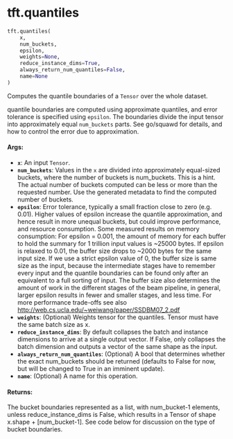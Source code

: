 <div itemscope itemtype="http://developers.google.com/ReferenceObject">
<meta itemprop="name" content="tft.quantiles" />
<meta itemprop="path" content="Stable" />
</div>

# tft.quantiles

``` python
tft.quantiles(
    x,
    num_buckets,
    epsilon,
    weights=None,
    reduce_instance_dims=True,
    always_return_num_quantiles=False,
    name=None
)
```

Computes the quantile boundaries of a `Tensor` over the whole dataset.

quantile boundaries are computed using approximate quantiles,
and error tolerance is specified using `epsilon`. The boundaries divide the
input tensor into approximately equal `num_buckets` parts.
See go/squawd for details, and how to control the error due to approximation.

#### Args:

* <b>`x`</b>: An input `Tensor`.
* <b>`num_buckets`</b>: Values in the `x` are divided into approximately equal-sized
    buckets, where the number of buckets is num_buckets. This is a hint. The
    actual number of buckets computed can be less or more than the requested
    number. Use the generated metadata to find the computed number of buckets.
* <b>`epsilon`</b>: Error tolerance, typically a small fraction close to zero (e.g.
    0.01). Higher values of epsilon increase the quantile approximation, and
    hence result in more unequal buckets, but could improve performance,
    and resource consumption.  Some measured results on memory consumption:
      For epsilon = 0.001, the amount of memory for each buffer to hold the
      summary for 1 trillion input values is ~25000 bytes. If epsilon is
      relaxed to 0.01, the buffer size drops to ~2000 bytes for the same input
      size. If we use a strict epsilon value of 0, the buffer size is same
      size as the input, because the intermediate stages have to remember
      every input and the quantile boundaries can be found only after an
      equivalent to a full sorting of input. The buffer size also determines
      the amount of work in the different stages of the beam pipeline, in
      general, larger epsilon results in fewer and smaller stages, and less
      time. For more performance
      trade-offs see also http://web.cs.ucla.edu/~weiwang/paper/SSDBM07_2.pdf
* <b>`weights`</b>: (Optional) Weights tensor for the quantiles. Tensor must have the
    same batch size as x.
* <b>`reduce_instance_dims`</b>: By default collapses the batch and instance dimensions
      to arrive at a single output vector. If False, only collapses the batch
      dimension and outputs a vector of the same shape as the input.
* <b>`always_return_num_quantiles`</b>: (Optional) A bool that determines whether the
    exact num_buckets should be returned (defaults to False for now, but will
    be changed to True in an imminent update).
* <b>`name`</b>: (Optional) A name for this operation.


#### Returns:

The bucket boundaries represented as a list, with num_bucket-1 elements,
unless reduce_instance_dims is False, which results in a Tensor of
shape x.shape + [num_bucket-1].
See code below for discussion on the type of bucket boundaries.